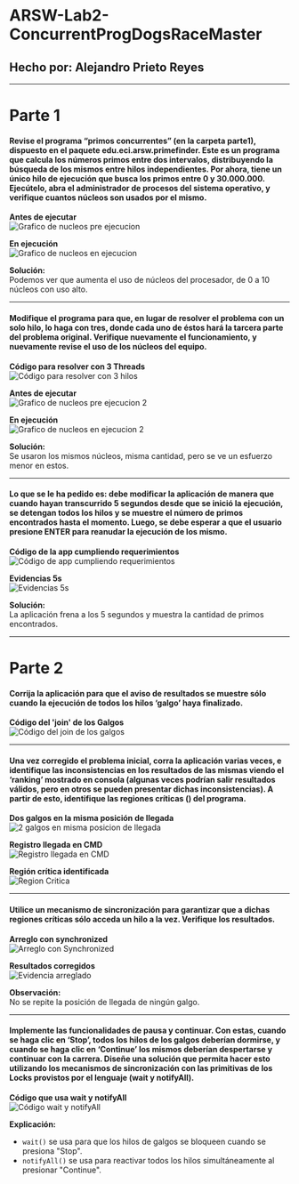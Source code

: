 
# ARSW-Lab2-ConcurrentProgDogsRaceMaster

## Hecho por: **Alejandro Prieto Reyes**

---

# Parte 1

#### Revise el programa “primos concurrentes” (en la carpeta parte1), dispuesto en el paquete edu.eci.arsw.primefinder. Este es un programa que calcula los números primos entre dos intervalos, distribuyendo la búsqueda de los mismos entre hilos independientes. Por ahora, tiene un único hilo de ejecución que busca los primos entre 0 y 30.000.000. Ejecútelo, abra el administrador de procesos del sistema operativo, y verifique cuantos núcleos son usados por el mismo.

**Antes de ejecutar**  
![Grafico de nucleos pre ejecucion](img/image-1.0.png)  

**En ejecución**  
![Grafico de nucleos en ejecucion](img/image-1.2.png)  
 
**Solución:**  
Podemos ver que aumenta el uso de núcleos del procesador, de 0 a 10 núcleos con uso alto.

---

#### Modifique el programa para que, en lugar de resolver el problema con un solo hilo, lo haga con tres, donde cada uno de éstos hará la tarcera parte del problema original. Verifique nuevamente el funcionamiento, y nuevamente revise el uso de los núcleos del equipo.

**Código para resolver con 3 Threads**  
![Código para resolver con 3 hilos](img/image-1.3.png)  

**Antes de ejecutar**  
![Grafico de nucleos pre ejecucion 2](img/image-1.4.png)  

**En ejecución**  
![Grafico de nucleos en ejecucion 2](img/image-1.5.png)  

**Solución:**  
Se usaron los mismos núcleos, misma cantidad, pero se ve un esfuerzo menor en estos.

---

#### Lo que se le ha pedido es: debe modificar la aplicación de manera que cuando hayan transcurrido 5 segundos desde que se inició la ejecución, se detengan todos los hilos y se muestre el número de primos encontrados hasta el momento. Luego, se debe esperar a que el usuario presione ENTER para reanudar la ejecución de los mismo.

**Código de la app cumpliendo requerimientos**  
![Código de app cumpliendo requerimientos](img/image-1.6.png)  

**Evidencias 5s**  
![Evidencias 5s](img/image-1.7.png)  

**Solución:**  
La aplicación frena a los 5 segundos y muestra la cantidad de primos encontrados.

---

# Parte 2

#### Corrija la aplicación para que el aviso de resultados se muestre sólo cuando la ejecución de todos los hilos ‘galgo’ haya finalizado.

**Código del 'join' de los Galgos**  
![Código del join de los galgos](img/image-2.0.png)  

---

#### Una vez corregido el problema inicial, corra la aplicación varias veces, e identifique las inconsistencias en los resultados de las mismas viendo el ‘ranking’ mostrado en consola (algunas veces podrían salir resultados válidos, pero en otros se pueden presentar dichas inconsistencias). A partir de esto, identifique las regiones críticas () del programa.

**Dos galgos en la misma posición de llegada**  
![2 galgos en misma posicion de llegada](img/image-2.1.png)  

**Registro llegada en CMD**  
![Registro llegada en CMD](img/image-2.2.png)  

**Región crítica identificada**  
![Region Critica](img/image-2.3.png)  

---

#### Utilice un mecanismo de sincronización para garantizar que a dichas regiones críticas sólo acceda un hilo a la vez. Verifique los resultados.

**Arreglo con synchronized**  
![Arreglo con Synchronized](img/image-2.4.png)  

**Resultados corregidos**  
![Evidencia arreglado](img/image-2.5.png)  

**Observación:**  
No se repite la posición de llegada de ningún galgo.  

---

#### Implemente las funcionalidades de pausa y continuar. Con estas, cuando se haga clic en ‘Stop’, todos los hilos de los galgos deberían dormirse, y cuando se haga clic en ‘Continue’ los mismos deberían despertarse y continuar con la carrera. Diseñe una solución que permita hacer esto utilizando los mecanismos de sincronización con las primitivas de los Locks provistos por el lenguaje (wait y notifyAll).

**Código que usa wait y notifyAll**  
![Código wait y notifyAll](img/image-2.6.png)  

**Explicación:**  

* `wait()` se usa para que los hilos de galgos se bloqueen cuando se presiona "Stop".  
* `notifyAll()` se usa para reactivar todos los hilos simultáneamente al presionar "Continue".
 
